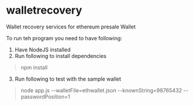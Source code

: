 # walletrecovery
Wallet recovery services for ethereum presale Wallet

To run teh program you need to have following:

1. Have NodeJS installed
2. Run following to install dependencies
>npm install
3. Run following to test with the sample wallet
>node app.js --walletFile=ethwallet.json --knownString=98765432 --passwordPosition=1